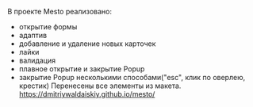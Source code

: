 В проекте Mesto реализовано:

- открытие формы
- адаптив
- добавление и удаление новых карточек
- лайки
- валидация
- плавное открытие и закрытие Popup
- закрытие Popup несколькими способами("esc", клик по оверлею, крестик)
  Перенесены все элементы из макета.
  https://dmitriywaldaiskiy.github.io/mesto/
